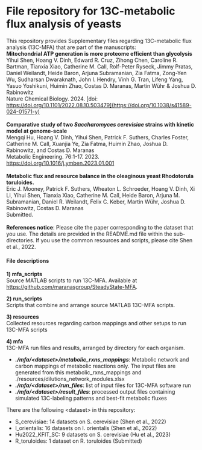 # File repository for 13C-metabolic flux analysis of yeasts
This repository provides Supplementary files regarding 13C-metabolic flux analysis (13C-MFA) that are part of the manuscripts:<br>
**Mitochondrial ATP generation is more proteome efficient than glycolysis**<br>
Yihui Shen, Hoang V. Dinh, Edward R. Cruz, Zihong Chen, Caroline R. Bartman, Tianxia Xiao, Catherine M. Call, Rolf-Peter Ryseck, Jimmy Pratas, Daniel Weilandt, Heide Baron, Arjuna Subramanian, Zia Fatma, Zong-Yen Wu, Sudharsan Dwaraknath, John I. Hendry, Vinh G. Tran, Lifeng Yang, Yasuo Yoshikuni, Huimin Zhao, Costas D. Maranas, Martin Wühr & Joshua D. Rabinowitz<br>
Nature Chemical Biology. 2024. [doi: https://doi.org/10.1101/2022.08.10.503479](https://doi.org/10.1038/s41589-024-01571-y)
<br>
<br>
**Comparative study of two *Saccharomyces cerevisiae* strains with kinetic model at genome-scale**<br>
Mengqi Hu, Hoang V. Dinh, Yihui Shen, Patrick F. Suthers, Charles Foster, Catherine M. Call, Xuanjia Ye, Zia Fatma, Huimin Zhao, Joshua D. Rabinowitz, and Costas D. Maranas<br>
Metabolic Engineering. 76:1-17. 2023. https://doi.org/10.1016/j.ymben.2023.01.001<br>
<br>
**Metabolic flux and resource balance in the oleaginous yeast Rhodotorula toruloides.**<br>
Eric J. Mooney, Patrick F. Suthers, Wheaton L. Schroeder, Hoang V. Dinh, Xi Li, Yihui Shen, Tianxia Xiao, Catherine M. Call, Heide Baron, Arjuna M. Subramanian, Daniel R. Weilandt, Felix C. Keber, Martin Wühr, Joshua D. Rabinowitz, Costas D. Maranas<br>
Submitted.<br>
<br>
**References notice**: Please cite the paper corresponding to the dataset that you use. The details are provided in the README.md file within the sub-directories. If you use the common resources and scripts, please cite Shen et al., 2022.<br>

#### File descriptions
**1) mfa_scripts**<br>
Source MATLAB scripts to run 13C-MFA. Available at https://github.com/maranasgroup/SteadyState-MFA.

**2) run_scripts**<br>
Scripts that combine and arrange source MATLAB 13C-MFA scripts.

**3) resources**<br>
Collected resources regarding carbon mappings and other setups to run 13C-MFA scripts

**4) mfa**<br>
13C-MFA run files and results, arranged by directory for each organism.<br>
* ***./mfa/\<dataset\>/metabolic_rxns_mappings***: Metabolic network and carbon mappings of metabolic reactions only. The input files are generated from this metabolic_rxns_mappings and ./resources/dilutions_network_modules.xlsx
* ***./mfa/\<dataset\>/run_files***: list of input files for 13C-MFA software run
* ***./mfa/\<dataset\>/result_files***: processed output files containing simulated 13C-labeling patterns and best-fit metabolic fluxes
    
There are the following \<dataset\> in this repository:
* S_cerevisiae: 14 datasets on S. cerevisiae (Shen et al., 2022)
* I_orientalis: 16 datasets on I. orientalis (Shen et al., 2022)
* Hu2022_KFIT_SC: 9 datasets on S. cerevisiae (Hu et al., 2023)
* R_toruloides: 1 dataset on R. toruloides (Submitted)
